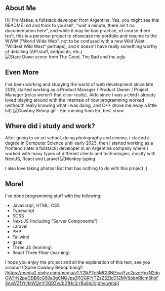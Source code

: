 ## About Me

Hi! I'm Matias, a fullstack developer from Argentina.
Yes, you might see this README.md and think to yourself, "wait a minute, there ain't no documentation here", and while it may be bad practice, of course there isn't, this is a personal project to showcase my portfolio and resume to the WWW ("World Wide Web", not to be confused with a new Wild West "Wildest Wild West" perhaps), and it doesn't have really something worthy of detailing (API stuff, endpoints, etc.)
![Stare Down scene from The Good, The Bad and the ugly](https://media2.giphy.com/media/v1.Y2lkPTc5MGI3NjExZmk5MWp4dzR6M3premhtdTJ6cDlqeXoxNGh0dDc2YXM3ZjFlNGRtOSZlcD12MV9pbnRlcm5hbF9naWZfYnlfaWQmY3Q9Zw/vaG6cg6OhyY7u/giphy.webp)

## Even More

I've been working and studying the world of web development since late 2019, started working as a Product Manager / Product Owner / Project Manager (roles weren't that clear really). Aldo since i was a child i already loved playing around with the internals of how programming worked (withouth really knowing what i was doing, and C++ drove me away a little bit)
![Cowboy Bebop gif - Ein running from Ed, best show](https://media3.giphy.com/media/v1.Y2lkPTc5MGI3NjExOWE2ZHc0bzN3N3dqNnRqMnl3djN2bDR2YXVqNXd4MG03dGtjc3czYSZlcD12MV9pbnRlcm5hbF9naWZfYnlfaWQmY3Q9Zw/USNlL9p2fxY6Q/giphy.webp)

## Where did i study and work?

After going to an art school, doing photography and cinema, i started a degree in Computer Science until early 2023, then i started working as a frontend (later a fullstack) developer in an Argentine company where i worked with many types of different clients and technologies, mostly with NextJS, React and Laravel
![Monkey typing](https://media0.giphy.com/media/v1.Y2lkPTc5MGI3NjExNmw5ODJjaGpjcnVqamV2dmZwaHZvcXZtNGhzbzY1NjJicWZweHRvaCZlcD12MV9pbnRlcm5hbF9naWZfYnlfaWQmY3Q9Zw/1229mlttgo8aR2/giphy.webp)

I also love taking photos! But that has nothing to do with this project ;)

## More!

I've done programming stuff with the following:

- Javascript, HTML, CSS
- Typescript
- SCSS
- Next.JS (Including "Server Components")
- Laravel
- PHP
- Tailwind
- gsap
- Three.JS (learning)
- React Three Fiber (learning)

I hope you enjoy the project and all the explanation of this text, see you around!
!(Spike Cowboy Bebop bang!)[https://media2.giphy.com/media/v1.Y2lkPTc5MGI3NjExajYzc2pzeHpxN2doOW1rN2puODB6cG50a3g0NGJpa3I1OGRlYTZzZSZlcD12MV9pbnRlcm5hbF9naWZfYnlfaWQmY3Q9Zw/b21HcSrrBu8pi/giphy.webp]
